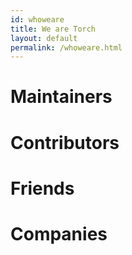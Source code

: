 ```yaml
---
id: whoweare
title: We are Torch
layout: default
permalink: /whoweare.html
---
```


Maintainers
===========

Contributors
============

Friends
=======

Companies
=========